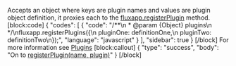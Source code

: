 Accepts an object where keys are plugin names and values are plugin object definition, it proxies each to the [fluxapp.registerPlugin](http://fluxapp.readme.io/v0.1.0/docs/fluxappregisterplugin) method.
[block:code]
{
  "codes": [
    {
      "code": "/**\n * @param {Object} plugins\n */\nfluxapp.registerPlugins({\n  pluginOne: definitionOne,\n  pluginTwo: definitionTwo\n});",
      "language": "javascript"
    }
  ],
  "sidebar": true
}
[/block]
For more information see [Plugins](/v0.1.0/docs/overview-4) 
[block:callout]
{
  "type": "success",
  "body": "On to [registerPlugin(name, plugin)](/v0.1.0/docs/fluxappregisterplugin)"
}
[/block]